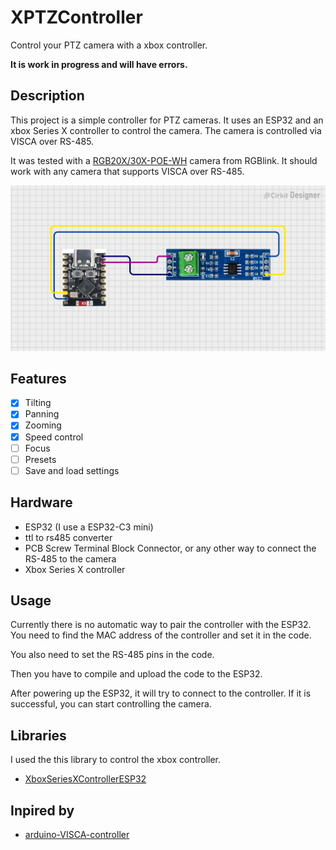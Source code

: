 # XPTZController

Control your PTZ camera with a xbox controller.

**It is work in progress and will have errors.**

## Description

This project is a simple controller for PTZ cameras. It uses an ESP32 and an xbox Series X controller to control the camera. The camera is controlled via VISCA over RS-485.

It was tested with a [RGB20X/30X-POE-WH](https://www.rgblink.com/uppic/file/202112240532067028.pdf) camera from RGBlink. It should work with any camera that supports VISCA over RS-485.

![ptz](images/ptz.png)

## Features

- [x] Tilting
- [x] Panning
- [x] Zooming
- [x] Speed control
- [ ] Focus
- [ ] Presets
- [ ] Save and load settings

## Hardware

- ESP32 (I use a ESP32-C3 mini)
- ttl to rs485 converter
- PCB Screw Terminal Block Connector, or any other way to connect the RS-485 to the camera
- Xbox Series X controller

## Usage

Currently there is no automatic way to pair the controller with the ESP32. You need to find the MAC address of the controller and set it in the code.

You also need to set the RS-485 pins in the code.

Then you have to compile and upload the code to the ESP32.

After powering up the ESP32, it will try to connect to the controller. If it is successful, you can start controlling the camera.

## Libraries

I used the this library to control the xbox controller.

- [XboxSeriesXControllerESP32](https://github.com/asukiaaa/arduino-XboxSeriesXControllerESP32)

## Inpired by

- [arduino-VISCA-controller](https://github.com/foxworth42/arduino-VISCA-controller)
